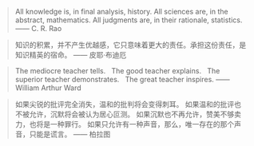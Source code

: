 > All knowledge is, in final analysis, history.
> All sciences are, in the abstract, mathematics.
> All judgments are, in their rationale, statistics.
—— C. R. Rao

> 知识的积累，并不产生优越感，它只意味着更大的责任。承担这份责任，是知识精英的宿命。
—— 皮耶·布迪厄

>  The mediocre teacher tells.  
>  The good teacher explains.  
>  The superior teacher demonstrates.  
>  The great teacher inspires.
—— William Arthur Ward

> 如果尖锐的批评完全消失，温和的批判将会变得刺耳。
> 如果温和的批评也不被允许，沉默将会被认为居心叵测。
> 如果沉默也不再允许，赞美不够卖力，也将是一种罪行。
> 如果只允许有一种声音，那么，唯一存在的那个声音，只能是谎言。
> —— 柏拉图

